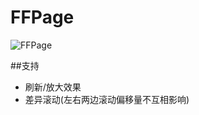 # FFPage
![FFPage](https://github.com/H2OB/FFPage/blob/master/FFPage.gif)


##支持
* 刷新/放大效果
* 差异滚动(左右两边滚动偏移量不互相影响)
